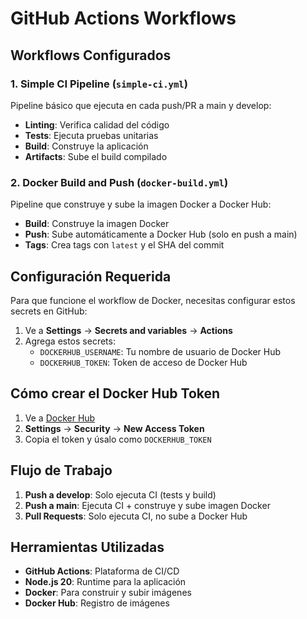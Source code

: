 # GitHub Actions Workflows

## Workflows Configurados

### 1. Simple CI Pipeline (`simple-ci.yml`)
Pipeline básico que ejecuta en cada push/PR a main y develop:
- **Linting**: Verifica calidad del código
- **Tests**: Ejecuta pruebas unitarias
- **Build**: Construye la aplicación
- **Artifacts**: Sube el build compilado

### 2. Docker Build and Push (`docker-build.yml`)
Pipeline que construye y sube la imagen Docker a Docker Hub:
- **Build**: Construye la imagen Docker
- **Push**: Sube automáticamente a Docker Hub (solo en push a main)
- **Tags**: Crea tags con `latest` y el SHA del commit

## Configuración Requerida

Para que funcione el workflow de Docker, necesitas configurar estos secrets en GitHub:

1. Ve a **Settings** → **Secrets and variables** → **Actions**
2. Agrega estos secrets:
   - `DOCKERHUB_USERNAME`: Tu nombre de usuario de Docker Hub
   - `DOCKERHUB_TOKEN`: Token de acceso de Docker Hub

## Cómo crear el Docker Hub Token

1. Ve a [Docker Hub](https://hub.docker.com/)
2. **Settings** → **Security** → **New Access Token**
3. Copia el token y úsalo como `DOCKERHUB_TOKEN`

## Flujo de Trabajo

1. **Push a develop**: Solo ejecuta CI (tests y build)
2. **Push a main**: Ejecuta CI + construye y sube imagen Docker
3. **Pull Requests**: Solo ejecuta CI, no sube a Docker Hub

## Herramientas Utilizadas

- **GitHub Actions**: Plataforma de CI/CD
- **Node.js 20**: Runtime para la aplicación
- **Docker**: Para construir y subir imágenes
- **Docker Hub**: Registro de imágenes
